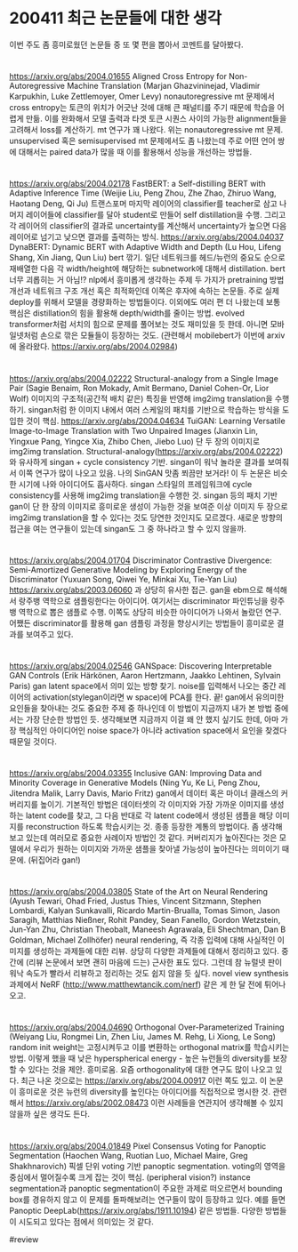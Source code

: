 # 200411 최근 논문들에 대한 생각

이번 주도 좀 흥미로웠던 논문들 중 또 몇 편을 뽑아서 코멘트를 달아봤다.
#
https://arxiv.org/abs/2004.01655
Aligned Cross Entropy for Non-Autoregressive Machine Translation (Marjan Ghazvininejad, Vladimir Karpukhin, Luke Zettlemoyer, Omer Levy)
nonautoregressive mt 문제에서 cross entropy는 토큰의 위치가 어긋난 것에 대해 큰 패널티를 주기 때문에 학습을 어렵게 만듦. 이를 완화해서 모델 출력과 타겟 토큰 시퀀스 사이의 가능한 alignment들을 고려해서 loss를 계산하기.
mt 연구가 꽤 나왔다. 위는 nonautoregressive mt 문제. unsupervised 혹은 semisupervised mt 문제에서도 좀 나왔는데 주로 어떤 언어 쌍에 대해서는 paired data가 많을 때 이를 활용해서 성능을 개선하는 방법들.
#
https://arxiv.org/abs/2004.02178
FastBERT: a Self-distilling BERT with Adaptive Inference Time (Weijie Liu, Peng Zhou, Zhe Zhao, Zhiruo Wang, Haotang Deng, Qi Ju)
트랜스포머 마지막 레이어의 classifier를 teacher로 삼고 나머지 레이어들에 classifier를 달아 student로 만들어 self distillation을 수행. 그리고 각 레이어의 classifier의 결과로 uncertainty를 계산해서 uncertainty가 높으면 다음 레이어로 넘기고 낮으면 결과를 출력하는 방식.
https://arxiv.org/abs/2004.04037
DynaBERT: Dynamic BERT with Adaptive Width and Depth (Lu Hou, Lifeng Shang, Xin Jiang, Qun Liu)
bert 깎기. 일단 네트워크를 헤드/뉴런의 중요도 순으로 재배열한 다음 각 width/height에 해당하는 subnetwork에 대해서 distillation. bert 너무 괴롭히는 거 아님!?
nlp에서 흥미롭게 생각하는 주제 두 가지가 pretraining 방법 개선과 네트워크 구조 개선 혹은 최적화인데 이쪽은 후자에 속하는 논문들. 주로 실제 deploy를 위해서 모델을 경량화하는 방법들이다. 이외에도 여러 편 더 나왔는데 보통 핵심은 distillation의 힘을 활용해 depth/width를 줄이는 방법.
evolved transformer처럼 서치의 힘으로 문제를 풀어보는 것도 재미있을 듯 한데. 아니면 모바일넷처럼 손으로 깎은 모듈들이 등장하는 것도. (관련해서 mobilebert가 이번에 arxiv에 올라왔다. https://arxiv.org/abs/2004.02984)
#
https://arxiv.org/abs/2004.02222
Structural-analogy from a Single Image Pair (Sagie Benaim, Ron Mokady, Amit Bermano, Daniel Cohen-Or, Lior Wolf)
이미지의 구조적(공간적 배치 같은) 특징을 반영해 img2img translation을 수행하기. singan처럼 한 이미지 내에서 여러 스케일의 패치를 기반으로 학습하는 방식을 도입한 것이 핵심.
https://arxiv.org/abs/2004.04634
TuiGAN: Learning Versatile Image-to-Image Translation with Two Unpaired Images (Jianxin Lin, Yingxue Pang, Yingce Xia, Zhibo Chen, Jiebo Luo)
단 두 장의 이미지로 img2img translation. Structural-analogy(https://arxiv.org/abs/2004.02222)와 유사하게 singan + cycle consistency 기반. singan이 워낙 놀라운 결과를 보여줘서 이쪽 연구가 많이 나오고 있음. 나의 SinGAN 맛좀 쬐끔만 보거라!
이 두 논문은 비슷한 시기에 나와 아이디어도 흡사하다. singan 스타일의 프레임워크에 cycle consistency를 사용해 img2img translation을 수행한 것. singan 등의 패치 기반 gan이 단 한 장의 이미지로 흥미로운 생성이 가능한 것을 보여준 이상 이미지 두 장으로 img2img translation을 할 수 있다는 것도 당연한 것인지도 모르겠다. 새로운 방향의 접근을 여는 연구들이 있는데 singan도 그 중 하나라고 할 수 있지 않을까.
#
https://arxiv.org/abs/2004.01704
Discriminator Contrastive Divergence: Semi-Amortized Generative Modeling by Exploring Energy of the Discriminator (Yuxuan Song, Qiwei Ye, Minkai Xu, Tie-Yan Liu)
https://arxiv.org/abs/2003.06060 과 상당히 유사한 접근. gan을 ebm으로 해석해서 랑주뱅 역학으로 샘플링한다는 아이디어. 여기서는 discriminator 파인튜닝을 랑주뱅 역학으로 뽑은 샘플로 수행.
이쪽도 상당히 비슷한 아이디어가 나와서 놀랐던 연구. 어쨌든 discriminator를 활용해 gan 샘플링 과정을 향상시키는 방법들이 흥미로운 결과를 보여주고 있다.
#
https://arxiv.org/abs/2004.02546
GANSpace: Discovering Interpretable GAN Controls (Erik Härkönen, Aaron Hertzmann, Jaakko Lehtinen, Sylvain Paris)
gan latent space에서 의미 있는 방향 찾기. noise를 입력해서 나오는 중간 레이어의 activation(stylegan이라면 w space)에 PCA를 한다. 끝!
gan에서 유의미한 요인들을 찾아내는 것도 중요한 주제 중 하나인데 이 방법이 지금까지 내가 본 방법 중에서는 가장 단순한 방법인 듯. 생각해보면 지금까지 이걸 왜 안 했지 싶기도 한데, 아마 가장 핵심적인 아이디어인 noise space가 아니라 activation space에서 요인을 찾겠다 때문일 것이다.
#
https://arxiv.org/abs/2004.03355
Inclusive GAN: Improving Data and Minority Coverage in Generative Models (Ning Yu, Ke Li, Peng Zhou, Jitendra Malik, Larry Davis, Mario Fritz)
gan에서 데이터 혹은 마이너 클래스의 커버리지를 높이기.
기본적인 방법은 데이터셋의 각 이미지와 가장 가까운 이미지를 생성하는 latent code를 찾고, 그 다음 반대로 각 latent code에서 생성된 샘플을 해당 이미지를 reconstruction 하도록 학습시키는 것. 종종 등장한 계통의 방법이다.
좀 생각해보고 있는데 여러모로 중요한 사례이자 방법인 것 같다. 커버리지가 높아진다는 것은 모델에서 우리가 원하는 이미지와 가까운 샘플을 찾아낼 가능성이 높아진다는 의미이기 때문에. (뒤집어라 gan!)
#
https://arxiv.org/abs/2004.03805
State of the Art on Neural Rendering (Ayush Tewari, Ohad Fried, Justus Thies, Vincent Sitzmann, Stephen Lombardi, Kalyan Sunkavalli, Ricardo Martin-Brualla, Tomas Simon, Jason Saragih, Matthias Nießner, Rohit Pandey, Sean Fanello, Gordon Wetzstein, Jun-Yan Zhu, Christian Theobalt, Maneesh Agrawala, Eli Shechtman, Dan B Goldman, Michael Zollhöfer)
neural rendering, 즉 각종 입력에 대해 사실적인 이미지를 생성하는 과제들에 대한 리뷰.
상당히 다양한 과제들에 대해서 정리하고 있다. 중간에 (리뷰 논문에서 보면 괜히 마음에 드는) 근사한 표도 있다. 그런데 참 뉴럴넷 판이 워낙 속도가 빨라서 리뷰하고 정리하는 것도 쉽지 않을 듯 싶다. novel view synthesis 과제에서 NeRF (http://www.matthewtancik.com/nerf) 같은 게 한 달 전에 튀어나오고. 
#
https://arxiv.org/abs/2004.04690
Orthogonal Over-Parameterized Training (Weiyang Liu, Rongmei Lin, Zhen Liu, James M. Rehg, Li Xiong, Le Song)
random init weight는 고정시켜두고 이를 변환하는 orthogonal matrix를 학습시키는 방법. 이렇게 했을 때 낮은 hyperspherical energy - 높은 뉴런들의 diversity를 보장할 수 있다는 것을 제안. 흥미로움.
요즘 orthogonality에 대한 연구도 많이 나오고 있다. 최근 나온 것으로는 https://arxiv.org/abs/2004.00917 이런 쪽도 있고. 이 논문이 흥미로운 것은 뉴런의 diversity를 높인다는 아이디어를 직접적으로 명시한 것. 관련해서 https://arxiv.org/abs/2002.08473 이런 사례들을 연관지어 생각해볼 수 있지 않을까 싶은 생각도 든다.
#
https://arxiv.org/abs/2004.01849
Pixel Consensus Voting for Panoptic Segmentation (Haochen Wang, Ruotian Luo, Michael Maire, Greg Shakhnarovich)
픽셀 단위 voting 기반 panoptic segmentation. voting의 영역을 중심에서 멀어질수록 크게 잡는 것이 핵심. (peripheral vision?)
instance segmentation과 panoptic segmentation이 주요한 과제로 떠오르면서 bounding box를 경유하지 않고 이 문제를 돌파해보려는 연구들이 많이 등장하고 있다. 예를 들면 Panoptic DeepLab(https://arxiv.org/abs/1911.10194) 같은 방법들. 다양한 방법들이 시도되고 있다는 점에서 의미있는 것 같다.

#review